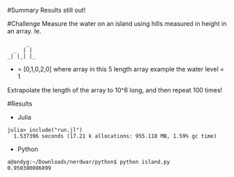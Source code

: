 #Summary
Results still out!

#Challenge
Measure the water on an island using hills measured in height in an array.
Ie.
```
      _
  _  | |
_| |_| |_
```
* = [0,1,0,2,0] where array in this 5 length array example the water level = 1

Extrapolate the length of the array to 10^6 long, and then repeat 100 times!

#Results

* Julia
```
julia> include("run.jl")
  1.537396 seconds (17.21 k allocations: 955.118 MB, 1.59% gc time)
```

* Python
```
a@andyg:~/Downloads/nerdwar/python$ python island.py 
0.950380086899
```
